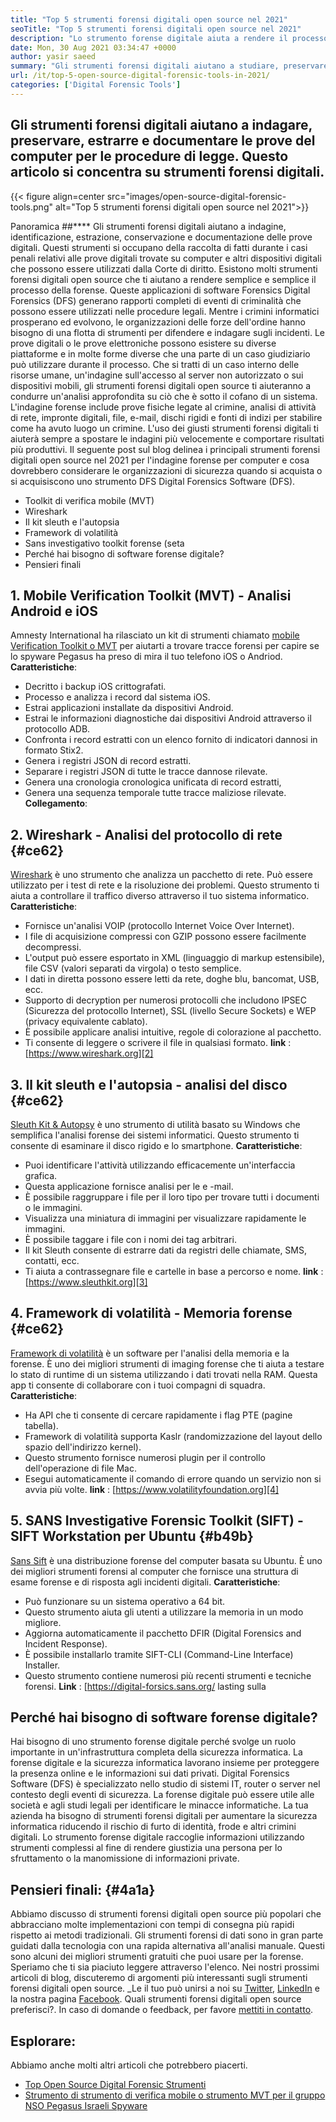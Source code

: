 ```yaml
---
title: "Top 5 strumenti forensi digitali open source nel 2021" 
seoTitle: "Top 5 strumenti forensi digitali open source nel 2021" 
description: "Lo strumento forense digitale aiuta a rendere il processo forense digitale semplice e facile per le procedure legali. Questo articolo elenca strumenti forensi digitali open source." 
date: Mon, 30 Aug 2021 03:34:47 +0000
author: yasir saeed
summary: "Gli strumenti forensi digitali aiutano a studiare, preservare, estrarre e documentare le prove del computer per le procedure di legge. Questo articolo si concentra su strumenti forensi digitali." 
url: /it/top-5-open-source-digital-forensic-tools-in-2021/
categories: ['Digital Forensic Tools']
---
```


## Gli strumenti forensi digitali aiutano a indagare, preservare, estrarre e documentare le prove del computer per le procedure di legge. Questo articolo si concentra su strumenti forensi digitali.

{{< figure align=center src="images/open-source-digital-forensic-tools.png" alt="Top 5 strumenti forensi digitali open source nel 2021">}}


Panoramica ##****
Gli strumenti forensi digitali aiutano a indagine, identificazione, estrazione, conservazione e documentazione delle prove digitali. Questi strumenti si occupano della raccolta di fatti durante i casi penali relativi alle prove digitali trovate su computer e altri dispositivi digitali che possono essere utilizzati dalla Corte di diritto. Esistono molti strumenti forensi digitali open source che ti aiutano a rendere semplice e semplice il processo della forense. Queste applicazioni di software Forensics Digital Forensics (DFS) generano rapporti completi di eventi di criminalità che possono essere utilizzati nelle procedure legali. Mentre i crimini informatici prosperano ed evolvono, le organizzazioni delle forze dell'ordine hanno bisogno di una flotta di strumenti per difendere e indagare sugli incidenti.
Le prove digitali o le prove elettroniche possono esistere su diverse piattaforme e in molte forme diverse che una parte di un caso giudiziario può utilizzare durante il processo. Che si tratti di un caso interno delle risorse umane, un'indagine sull'accesso al server non autorizzato o sui dispositivi mobili, gli strumenti forensi digitali open source ti aiuteranno a condurre un'analisi approfondita su ciò che è sotto il cofano di un sistema. L'indagine forense include prove fisiche legate al crimine, analisi di attività di rete, impronte digitali, file, e-mail, dischi rigidi e fonti di indizi per stabilire come ha avuto luogo un crimine. L'uso dei giusti strumenti forensi digitali ti aiuterà sempre a spostare le indagini più velocemente e comportare risultati più produttivi.
Il seguente post sul blog delinea i principali strumenti forensi digitali open source nel 2021 per l'indagine forense per computer e cosa dovrebbero considerare le organizzazioni di sicurezza quando si acquista o si acquisiscono uno strumento DFS Digital Forensics Software (DFS).
  * Toolkit di verifica mobile (MVT)
  * Wireshark
  * Il kit sleuth e l'autopsia
  * Framework di volatilità
  * Sans investigativo toolkit forense (seta
  * Perché hai bisogno di software forense digitale?
  * Pensieri finali

## 1. Mobile Verification Toolkit (MVT) - Analisi Android e iOS
Amnesty International ha rilasciato un kit di strumenti chiamato [mobile Verification Toolkit o MVT][1] per aiutarti a trovare tracce forensi per capire se lo spyware Pegasus ha preso di mira il tuo telefono iOS o Andriod.
**Caratteristiche**:
  * Decritto i backup iOS crittografati.
  * Processo e analizza i record dal sistema iOS.
  * Estrai applicazioni installate da dispositivi Android.
  * Estrai le informazioni diagnostiche dai dispositivi Android attraverso il protocollo ADB.
  * Confronta i record estratti con un elenco fornito di indicatori dannosi in formato Stix2.
  * Genera i registri JSON di record estratti.
  * Separare i registri JSON di tutte le tracce dannose rilevate.
  * Genera una cronologia cronologica unificata di record estratti,
  * Genera una sequenza temporale tutte tracce maliziose rilevate.
**Collegamento**:

## 2. Wireshark - Analisi del protocollo di rete {#ce62}

[Wireshark][2] è uno strumento che analizza un pacchetto di rete. Può essere utilizzato per i test di rete e la risoluzione dei problemi. Questo strumento ti aiuta a controllare il traffico diverso attraverso il tuo sistema informatico.
**Caratteristiche**:
  * Fornisce un'analisi VOIP (protocollo Internet Voice Over Internet).
  * I file di acquisizione compressi con GZIP possono essere facilmente decompressi.
  * L'output può essere esportato in XML (linguaggio di markup estensibile), file CSV (valori separati da virgola) o testo semplice.
  * I dati in diretta possono essere letti da rete, doghe blu, bancomat, USB, ecc.
  * Supporto di decryption per numerosi protocolli che includono IPSEC (Sicurezza del protocollo Internet), SSL (livello Secure Sockets) e WEP (privacy equivalente cablato).
  * È possibile applicare analisi intuitive, regole di colorazione al pacchetto.
  * Ti consente di leggere o scrivere il file in qualsiasi formato.
**link** : [https://www.wireshark.org][2]

## 3. Il kit sleuth e l'autopsia - analisi del disco {#ce62}

[Sleuth Kit & Autopsy][3] è uno strumento di utilità basato su Windows che semplifica l'analisi forense dei sistemi informatici. Questo strumento ti consente di esaminare il disco rigido e lo smartphone.
**Caratteristiche**:
  * Puoi identificare l'attività utilizzando efficacemente un'interfaccia grafica.
  * Questa applicazione fornisce analisi per le e -mail.
  * È possibile raggruppare i file per il loro tipo per trovare tutti i documenti o le immagini.
  * Visualizza una miniatura di immagini per visualizzare rapidamente le immagini.
  * È possibile taggare i file con i nomi dei tag arbitrari.
  * Il kit Sleuth consente di estrarre dati da registri delle chiamate, SMS, contatti, ecc.
  * Ti aiuta a contrassegnare file e cartelle in base a percorso e nome.
**link** : [https://www.sleuthkit.org][3]

## 4. Framework di volatilità - Memoria forense {#ce62}

[Framework di volatilità][4] è un software per l'analisi della memoria e la forense. È uno dei migliori strumenti di imaging forense che ti aiuta a testare lo stato di runtime di un sistema utilizzando i dati trovati nella RAM. Questa app ti consente di collaborare con i tuoi compagni di squadra.
**Caratteristiche**:
  * Ha API che ti consente di cercare rapidamente i flag PTE (pagine tabella).
  * Framework di volatilità supporta Kaslr (randomizzazione del layout dello spazio dell'indirizzo kernel).
  * Questo strumento fornisce numerosi plugin per il controllo dell'operazione di file Mac.
  * Esegui automaticamente il comando di errore quando un servizio non si avvia più volte.
**link** : [https://www.volatilityfoundation.org][4]

## 5. SANS Investigative Forensic Toolkit (SIFT) - SIFT Workstation per Ubuntu {#b49b}

[Sans Sift][5] è una distribuzione forense del computer basata su Ubuntu. È uno dei migliori strumenti forensi al computer che fornisce una struttura di esame forense e di risposta agli incidenti digitali.
**Caratteristiche**:
  * Può funzionare su un sistema operativo a 64 bit.
  * Questo strumento aiuta gli utenti a utilizzare la memoria in un modo migliore.
  * Aggiorna automaticamente il pacchetto DFIR (Digital Forensics and Incident Response).
  * È possibile installarlo tramite SIFT-CLI (Command-Line Interface) Installer.
  * Questo strumento contiene numerosi più recenti strumenti e tecniche forensi.
**Link** : [https://digital-forsics.sans.org/ lasting sulla

## Perché hai bisogno di software forense digitale?
Hai bisogno di uno strumento forense digitale perché svolge un ruolo importante in un'infrastruttura completa della sicurezza informatica. La forense digitale e la sicurezza informatica lavorano insieme per proteggere la presenza online e le informazioni sui dati privati. Digital Forensics Software (DFS) è specializzato nello studio di sistemi IT, router o server nel contesto degli eventi di sicurezza.
La forense digitale può essere utile alle società e agli studi legali per identificare le minacce informatiche. La tua azienda ha bisogno di strumenti forensi digitali per aumentare la sicurezza informatica riducendo il rischio di furto di identità, frode e altri crimini digitali. Lo strumento forense digitale raccoglie informazioni utilizzando strumenti complessi al fine di rendere giustizia una persona per lo sfruttamento o la manomissione di informazioni private.

## Pensieri finali: {#4a1a}

Abbiamo discusso di strumenti forensi digitali open source più popolari che abbracciano molte implementazioni con tempi di consegna più rapidi rispetto ai metodi tradizionali. Gli strumenti forensi di dati sono in gran parte guidati dalla tecnologia con una rapida alternativa all'analisi manuale. Questi sono alcuni dei migliori strumenti gratuiti che puoi usare per la forense. Speriamo che ti sia piaciuto leggere attraverso l'elenco. Nei nostri prossimi articoli di blog, discuteremo di argomenti più interessanti sugli strumenti forensi digitali open source.
_Le il tuo può unirsi a noi su [Twitter][7], [LinkedIn][8] e la nostra pagina [Facebook][9]. Quali strumenti forensi digitali open source preferisci?. In caso di domande o feedback, per favore [mettiti in contatto][10].

## Esplorare:
Abbiamo anche molti altri articoli che potrebbero piacerti.
  * [Top Open Source Digital Forensic Strumenti][11]
  * [Strumento di strumento di verifica mobile o strumento MVT per il gruppo NSO Pegasus Israeli Spyware][1]



[1]: https://products.containerize.com/digital-forensic-software/mvt/
[2]: https://www.wireshark.org/
[3]: https://www.sleuthkit.org/
[4]: https://www.volatilityfoundation.org/
[5]: https://www.sans.org/tools/sift-workstation/
[6]: https://digital-forensics.sans.org/community/downloads/
[7]: https://twitter.com/containerize_co
[8]: https://www.linkedin.com/company/containerize/
[9]: http://facebook.com/containerize
[10]: mailto:yasir.saeed@aspose.com
[11]: https://products.containerize.com/digital-forensic-software/
